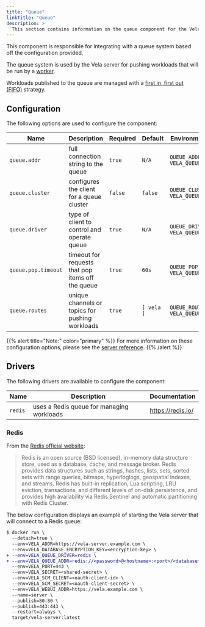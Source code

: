 ```yaml
---
title: "Queue"
linkTitle: "Queue"
description: >
  This section contains information on the queue component for the Vela server.
---
```


This component is responsible for integrating with a queue system based off the configuration provided.

The queue system is used by the Vela server for pushing workloads that will be run by a [worker](/docs/administration/worker/).

Workloads published to the queue are managed with a [first in, first out (FIFO)](https://en.wikipedia.org/wiki/FIFO_(computing_and_electronics)) strategy.

## Configuration

The following options are used to configure the component:

| Name                | Description                                       | Required | Default    | Environment Variables                           |
| ------------------- | ------------------------------------------------- | -------- | ---------- | ----------------------------------------------- |
| `queue.addr`        | full connection string to the queue               | `true`   | `N/A`      | `QUEUE_ADDR`<br>`VELA_QUEUE_ADDR`               |
| `queue.cluster`     | configures the client for a queue cluster         | `false`  | `false`    | `QUEUE_CLUSTER`<br>`VELA_QUEUE_CLUSTER`         |
| `queue.driver`      | type of client to control and operate queue       | `true`   | `N/A`      | `QUEUE_DRIVER`<br>`VELA_QUEUE_DRIVER`           |
| `queue.pop.timeout` | timeout for requests that pop items off the queue | `true`   | `60s`      | `QUEUE_POP_TIMEOUT`<br>`VELA_QUEUE_POP_TIMEOUT` |
| `queue.routes`      | unique channels or topics for pushing workloads   | `true`   | `[ vela ]` | `QUEUE_ROUTES`<br>`VELA_QUEUE_ROUTES`           |

{{% alert title="Note:" color="primary" %}}
For more information on these configuration options, please see the [server reference](/docs/administration/server/reference/).
{{% /alert %}}

## Drivers

The following drivers are available to configure the component:

| Name    | Description                               | Documentation     |
| ------- | ----------------------------------------- | ----------------- |
| `redis` | uses a Redis queue for managing workloads | https://redis.io/ |

### Redis

From the [Redis official website](https://redis.io/):

> Redis is an open source (BSD licensed), in-memory data structure store, used as a database, cache, and message broker. Redis provides data structures such as strings, hashes, lists, sets, sorted sets with range queries, bitmaps, hyperloglogs, geospatial indexes, and streams. Redis has built-in replication, Lua scripting, LRU eviction, transactions, and different levels of on-disk persistence, and provides high availability via Redis Sentinel and automatic partitioning with Redis Cluster.

The below configuration displays an example of starting the Vela server that will connect to a Redis queue:

```diff
$ docker run \
  --detach=true \
  --env=VELA_ADDR=https://vela-server.example.com \
  --env=VELA_DATABASE_ENCRYPTION_KEY=<encryption-key> \
+ --env=VELA_QUEUE_DRIVER=redis \
+ --env=VELA_QUEUE_ADDR=redis://<password>@<hostname>:<port>/<database> \
  --env=VELA_PORT=443 \
  --env=VELA_SECRET=<shared-secret> \
  --env=VELA_SCM_CLIENT=<oauth-client-id> \
  --env=VELA_SCM_SECRET=<oauth-client-secret> \
  --env=VELA_WEBUI_ADDR=https://vela.example.com \
  --name=server \
  --publish=80:80 \
  --publish=443:443 \
  --restart=always \
  target/vela-server:latest
```